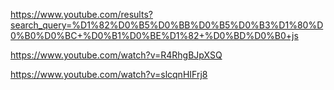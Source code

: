 https://www.youtube.com/results?search_query=%D1%82%D0%B5%D0%BB%D0%B5%D0%B3%D1%80%D0%B0%D0%BC+%D0%B1%D0%BE%D1%82+%D0%BD%D0%B0+js

https://www.youtube.com/watch?v=R4RhgBJpXSQ

https://www.youtube.com/watch?v=slcqnHIFrj8